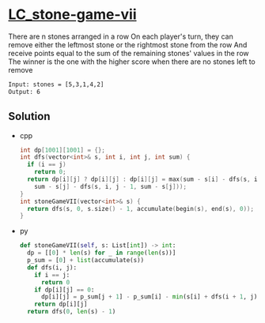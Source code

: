 # [LC_stone-game-vii](https://leetcode.com/problems/stone-game-vii)

There are n stones arranged in a row
On each player's turn, they can remove either the leftmost stone or the rightmost stone from the row
And receive points equal to the sum of the remaining stones' values in the row
The winner is the one with the higher score when there are no stones left to remove

```txt
Input: stones = [5,3,1,4,2]
Output: 6
```

## Solution

* cpp

  ```cpp
  int dp[1001][1001] = {};
  int dfs(vector<int>& s, int i, int j, int sum) {
    if (i == j)
      return 0;
    return dp[i][j] ? dp[i][j] : dp[i][j] = max(sum - s[i] - dfs(s, i + 1, j, sum - s[i]),
      sum - s[j] - dfs(s, i, j - 1, sum - s[j]));
  }
  int stoneGameVII(vector<int>& s) {
    return dfs(s, 0, s.size() - 1, accumulate(begin(s), end(s), 0));
  }
  ```

* py

  ```py
  def stoneGameVII(self, s: List[int]) -> int:
    dp = [[0] * len(s) for _ in range(len(s))]
    p_sum = [0] + list(accumulate(s))
    def dfs(i, j):
      if i == j:
        return 0
      if dp[i][j] == 0:
        dp[i][j] = p_sum[j + 1] - p_sum[i] - min(s[i] + dfs(i + 1, j), s[j] + dfs(i, j - 1))
      return dp[i][j]
    return dfs(0, len(s) - 1)
  ```
